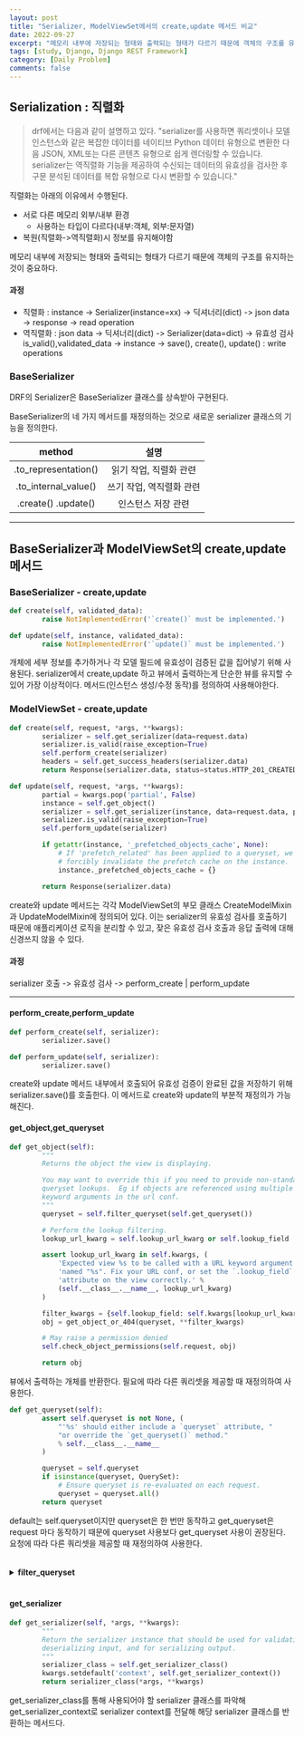 ```yaml
---
layout: post
title: "Serializer, ModelViewSet에서의 create,update 메서드 비교"
date: 2022-09-27
excerpt: "메모리 내부에 저장되는 형태와 출력되는 형태가 다르기 때문에 객체의 구조를 유지하는 것이 중요하다."
tags: [study, Django, Django REST Framework]
category: [Daily Problem]
comments: false
---
```


## Serialization : 직렬화
> drf에서는 다음과 같이 설명하고 있다. "serializer를 사용하면 쿼리셋이나 모델 인스턴스와 같은 복잡한 데이터를 네이티브 Python 데이터 유형으로 변환한 다음 JSON, XML또는 다른 콘텐츠 유형으로 쉽게 렌더링할 수 있습니다. serializer는 역직렬화 기능을 제공하여 수신되는 데이터의 유효성을 검사한 후 구문 분석된 데이터를 복합 유형으로 다시 변환할 수 있습니다."

직렬화는 아래의 이유에서 수행된다.

-   서로 다른 메모리 외부/내부 환경
    -   사용하는 타입이 다르다(내부:객체, 외부:문자열)
-   복원(직렬화->역직렬화)시 정보를 유지해야함

메모리 내부에 저장되는 형태와 출력되는 형태가 다르기 때문에 객체의 구조를 유지하는 것이 중요하다.

#### 과정

-   직렬화 : instance -> Serializer(instance=xx) -> 딕셔너리(dict) -> json data -> response -> read operation
-   역직렬화 : json data -> 딕셔너리(dict) -> Serializer(data=dict) -> 유효성 검사 is_valid(),validated_data -> instance -> save(), create(), update() : write operations

### BaseSerializer

DRF의 Serializer은 BaseSerializer 클래스를 상속받아 구현된다.

BaseSerializer의 네 가지 메서드를 재정의하는 것으로 새로운 serializer 클래스의 기능을 정의한다.

|method |설명|
|:--:|:--:|
|.to_representation()|읽기 작업, 직렬화 관련|
|.to_internal_value()|쓰기 작업, 역직렬화 관련|
|.create() .update()|인스턴스 저장 관련|

---

## BaseSerializer과 ModelViewSet의 create,update 메서드

### BaseSerializer - create,update

```python
def create(self, validated_data):
        raise NotImplementedError('`create()` must be implemented.')

def update(self, instance, validated_data):
        raise NotImplementedError('`update()` must be implemented.')
```

개체에 세부 정보를 추가하거나 각 모델 필드에 유효성이 검증된 값을 집어넣기 위해 사용된다. serializer에서 create,update 하고 뷰에서 출력하는게 단순한 뷰를 유지할 수 있어 가장 이상적이다. 메서드(인스턴스 생성/수정 동작)를 정의하여 사용해야한다.

### ModelViewSet - create,update

```python
def create(self, request, *args, **kwargs):
        serializer = self.get_serializer(data=request.data)
        serializer.is_valid(raise_exception=True)
        self.perform_create(serializer)
        headers = self.get_success_headers(serializer.data)
        return Response(serializer.data, status=status.HTTP_201_CREATED, headers=headers)

def update(self, request, *args, **kwargs):
        partial = kwargs.pop('partial', False)
        instance = self.get_object()
        serializer = self.get_serializer(instance, data=request.data, partial=partial)
        serializer.is_valid(raise_exception=True)
        self.perform_update(serializer)

        if getattr(instance, '_prefetched_objects_cache', None):
            # If 'prefetch_related' has been applied to a queryset, we need to
            # forcibly invalidate the prefetch cache on the instance.
            instance._prefetched_objects_cache = {}

        return Response(serializer.data)
```

create와 update 메서드는 각각 ModelViewSet의 부모 클래스 CreateModelMixin과 UpdateModelMixin에 정의되어 있다. 이는 serializer의 유효성 검사를 호출하기 때문에 애플리케이션 로직을 분리할 수 있고, 잦은 유효성 검사 호출과 응답 출력에 대해 신경쓰지 않을 수 있다.

#### 과정
serializer 호출 -> 유효성 검사 -> perform_create | perform_update

---

#### perform_create,perform_update

```python
def perform_create(self, serializer):
        serializer.save()

def perform_update(self, serializer):
        serializer.save()
```

create와 update 메서드 내부에서 호출되어 유효성 검증이 완료된 값을 저장하기 위해 serializer.save()를 호출한다. 이 메서드로 create와 update의 부분적 재정의가 가능해진다.

#### get_object,get_queryset

```python
def get_object(self):
        """
        Returns the object the view is displaying.

        You may want to override this if you need to provide non-standard
        queryset lookups.  Eg if objects are referenced using multiple
        keyword arguments in the url conf.
        """
        queryset = self.filter_queryset(self.get_queryset())

        # Perform the lookup filtering.
        lookup_url_kwarg = self.lookup_url_kwarg or self.lookup_field

        assert lookup_url_kwarg in self.kwargs, (
            'Expected view %s to be called with a URL keyword argument '
            'named "%s". Fix your URL conf, or set the `.lookup_field` '
            'attribute on the view correctly.' %
            (self.__class__.__name__, lookup_url_kwarg)
        )

        filter_kwargs = {self.lookup_field: self.kwargs[lookup_url_kwarg]}
        obj = get_object_or_404(queryset, **filter_kwargs)

        # May raise a permission denied
        self.check_object_permissions(self.request, obj)

        return obj
```

뷰에서 출력하는 개체를 반환한다. 필요에 따라 다른 쿼리셋을 제공할 때 재정의하여 사용한다.

```python
def get_queryset(self):
        assert self.queryset is not None, (
            "'%s' should either include a `queryset` attribute, "
            "or override the `get_queryset()` method."
            % self.__class__.__name__
        )

        queryset = self.queryset
        if isinstance(queryset, QuerySet):
            # Ensure queryset is re-evaluated on each request.
            queryset = queryset.all()
        return queryset
```

default는 self.queryset이지만 queryset은 한 번만 동작하고 get_queryset은 request 마다 동작하기 때문에 queryset 사용보다 get_queryset 사용이 권장된다. 요청에 따라 다른 쿼리셋을 제공할 때 재정의하여 사용한다.

<details>
<summary style="cursor:pointer;"><h4 style="display:inline-block">filter_queryset</h4></summary>
<p><pre>def filter_queryset(self, queryset):
    for backend in list(self.filter_backends):
    queryset = backend().filter_queryset(self.request, queryset, self)
    return queryset
</pre>
쿼리셋이 주어지면 사용중인 filter backed를 통해 필터링한다
</p>
</details>

#### get_serializer

```python
def get_serializer(self, *args, **kwargs):
        """
        Return the serializer instance that should be used for validating and
        deserializing input, and for serializing output.
        """
        serializer_class = self.get_serializer_class()
        kwargs.setdefault('context', self.get_serializer_context())
        return serializer_class(*args, **kwargs)
```

get_serializer_class를 통해 사용되어야 할 serializer 클래스를 파악해 get_serializer_context로 serializer context를 전달해 해당 serializer 클래스를 반환하는 메서드다.
